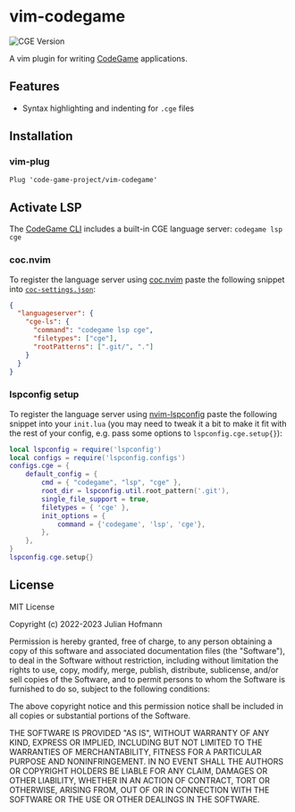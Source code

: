 # vim-codegame
![CGE Version](https://img.shields.io/badge/CGE-v0.5-green)

A vim plugin for writing [CodeGame](https://github.com/code-game-project) applications.

## Features

- Syntax highlighting and indenting for `.cge` files

## Installation

### vim-plug

```vim
Plug 'code-game-project/vim-codegame'
```

## Activate LSP

The [CodeGame CLI](https://github.com/code-game-project/codegame-cli) includes a built-in CGE language server: `codegame lsp cge`

### coc.nvim

To register the language server using [coc.nvim](https://github.com/neoclide/coc.nvim) paste the following snippet into [`coc-settings.json`](https://github.com/neoclide/coc.nvim/wiki/Language-servers#register-custom-language-servers):
```json
{
  "languageserver": {
    "cge-ls": {
      "command": "codegame lsp cge",
      "filetypes": ["cge"],
      "rootPatterns": [".git/", "."]
    }
  }
}
```

### lspconfig setup

To register the language server using [nvim-lspconfig](https://github.com/neovim/nvim-lspconfig) paste the following
snippet into your `init.lua` (you may need to tweak it a bit to make it fit with the rest of your config, e.g. pass some options to `lspconfig.cge.setup{}`):

```lua
local lspconfig = require('lspconfig')
local configs = require('lspconfig.configs')
configs.cge = {
	default_config = {
		cmd = { "codegame", "lsp", "cge" },
		root_dir = lspconfig.util.root_pattern('.git'),
		single_file_support = true,
		filetypes = { 'cge' },
		init_options = {
			command = {'codegame', 'lsp', 'cge'},
		},
	},
}
lspconfig.cge.setup{}
```


## License

MIT License

Copyright (c) 2022-2023 Julian Hofmann

Permission is hereby granted, free of charge, to any person obtaining a copy
of this software and associated documentation files (the "Software"), to deal
in the Software without restriction, including without limitation the rights
to use, copy, modify, merge, publish, distribute, sublicense, and/or sell
copies of the Software, and to permit persons to whom the Software is
furnished to do so, subject to the following conditions:

The above copyright notice and this permission notice shall be included in all
copies or substantial portions of the Software.

THE SOFTWARE IS PROVIDED "AS IS", WITHOUT WARRANTY OF ANY KIND, EXPRESS OR
IMPLIED, INCLUDING BUT NOT LIMITED TO THE WARRANTIES OF MERCHANTABILITY,
FITNESS FOR A PARTICULAR PURPOSE AND NONINFRINGEMENT. IN NO EVENT SHALL THE
AUTHORS OR COPYRIGHT HOLDERS BE LIABLE FOR ANY CLAIM, DAMAGES OR OTHER
LIABILITY, WHETHER IN AN ACTION OF CONTRACT, TORT OR OTHERWISE, ARISING FROM,
OUT OF OR IN CONNECTION WITH THE SOFTWARE OR THE USE OR OTHER DEALINGS IN THE
SOFTWARE.
